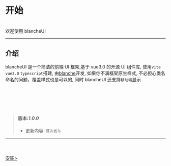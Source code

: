 # 开始

<br>
欢迎使用 blancheUI

---

## 介绍

blancheUI 是一个简洁的前端 UI 框架,基于 vue3.0 的开源 UI 组件库, 使用`vite` `vue3.0` `typescript`搭建, 由[blanche](https://github.com/isCCcc)开发, 如果你不满框架原生样式, 不必担心类名命名的问题，覆盖样式也是可以的, 同时 blancheUI 还支持`移动端`显示

<br>
<br>
<br>
<br>

> #### 版本:**_1.0.0_**
>
> - 更新内容: `首次发布`

---

<br>
<div style='display:flex;justify-content:space-between;margin:20px 0 '>
<div><a href='#/doc/install'>安装&gt;</a> </div>  
</div>
